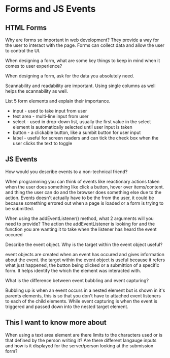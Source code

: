 # Forms and JS Events

## HTML Forms

Why are forms so important in web development?
They provide a way for the user to interact with the page. Forms can collect data and allow the user to control the UI.

When designing a form, what are some key things to keep in mind when it comes to user experience?

When designing a form, ask for the data you absolutely need.

Scannability and readability are important. Using single columns as well helps the scannability as well.

List 5 form elements and explain their importance.

* input - used to take input from user
* text area - multi-line input from user
* select - used in drop-down list, usually the first value in the select element is automatically selected until user input is taken
* button - a clickable button, like a sumbit button for user input
* label - useful for screen readers and can tick the check box when the user clicks the text to toggle

## JS Events

How would you describe events to a non-technical friend?

When programming you can think of events like reactionary actions taken when the user does something like click a button, hover over items/content. and thing the user can do and the browser does something else due to the action. Events doesn't actually have to be the from the user, it could be because something errored out when a page is loaded or a form is trying to be submitted.

When using the addEventListener() method, what 2 arguments will you need to provide?
The action the addEventListener is looking for and the function you are wanting it to take when the listener has heard the event occured

Describe the event object. Why is the target within the event object useful?

event objects are created when an event has occured and gives information about the event. the target within the event object is useful because it refers what just happened, the button being clicked or a submittion of a specific form. It helps identify  the which the element was interacted with.

What is the difference between event bubbling and event capturing?

Bubbling up is when an event occurs in a nested element but is shown in it's parents elements, this is so that you don't have to attached event listeners to each of the child elements. While event capturing is when the event is triggered and passed down into the nested target element.

## This I want to know more about

When using a text area element are there limits to the characters used or is that defined by the person writing it?
Are there different langauge inputs and how is it displayed for the server/person looking at the submission form?